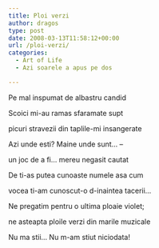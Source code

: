 ```yaml
---
title: Ploi verzi
author: dragos
type: post
date: 2008-03-13T11:58:12+00:00
url: /ploi-verzi/
categories:
  - Art of Life
  - Azi soarele a apus pe dos

---
```

Pe mal inspumat de albastru candid
  
Scoici mi-au ramas sfaramate supt
  
picuri stravezii din taplile-mi insangerate

Azi unde esti? Maine unde sunt&#8230; &#8211;
  
un joc de a fi&#8230; mereu negasit cautat

De ti-as putea cunoaste numele asa cum
  
vocea ti-am cunoscut-o d-inaintea tacerii&#8230;<!--more-->

Ne pregatim pentru o ultima ploaie violet;
  
ne asteapta ploile verzi din marile muzicale
  
Nu ma stii&#8230; Nu m-am stiut niciodata!